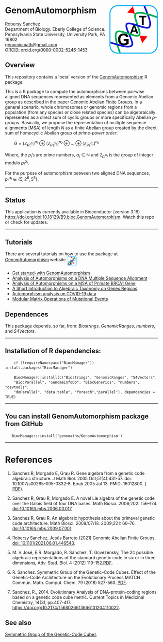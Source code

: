 <!-- README.md is generated from README.Rmd. Please edit that file -->

# GenomAutomorphism [<img src="man/figures/logo.png" align="right" />](https://genomaths.github.io/genomautomorphism)

Robersy Sanchez  
Department of Biology. Eberly College of Science.  
Pennsylvania State University, University Park, PA 16802  
<genomicmath@gmail.com>  
[ORCID:
orcid.org/0000-0002-5246-1453](https://orcid.org/0000-0002-5246-1453)

## Overview

This repository contains a 'beta' version of the 
[GenomAutomorphism](https://github.com/genomaths/GenomAutomorphism/) R package.

This is a R package to compute the automorphisms between pairwise
aligned DNA sequences represented as elements from a Genomic Abelian
group as described in the paper [Genomic Abelian Finite
Groups](https://www.biorxiv.org/content/10.1101/2021.06.01.446543v2). In
a general scenario, whole chromosomes or genomic regions from a
population (from any species or close related species) can be
algebraically represented as a direct sum of cyclic groups or more
specifically Abelian *p*-groups. Basically, we propose the
representation of multiple sequence alignments (MSA) of length *N* as a
finite Abelian group created by the direct sum of homocyclic Abelian
group of *prime-power order*:

   *G* = (ℤ<sub>*p*<sub>1</sub><sup>*α*<sub>1</sub></sup></sub>)<sup>*n*<sub>1</sub></sup> ⊕ (ℤ<sub>*p*<sub>1</sub><sup>*α*<sub>2</sub></sup></sub>)<sup>*n*<sub>2</sub></sup> ⊕ … ⊕ (ℤ<sub>*p*<sub>*k*</sub><sup>*α*<sub>*k*</sub></sup></sub>)<sup>*n*<sub>*k*</sub></sup>

Where, the *p*<sub>*i*</sub>’s are prime numbers, *α*<sub>*i*</sub> ∈ ℕ
and ℤ<sub>*p*<sub>*i*</sub><sup>*α*<sub>*i*</sub></sup></sub> is the
group of integer modulo *p*<sub>*i*</sub><sup>*α*<sub>*i*</sub></sup>.

For the purpose of automorphism between two aligned DNA sequences,
*p*<sub>*i*</sub><sup>*α*<sub>*i*</sub></sup> ∈ {5, 2<sup>6</sup>, 5<sup>3</sup>}.

------------------------------------------------------------------------

## Status

This application is currently available in Bioconductor (version 3.18) 
<https://doi.org/doi:10.18129/B9.bioc.GenomAutomorphism>.
Watch this repo or check for updates.

------------------------------------------------------------------------

## Tutorials

There are several tutorials on how to use the package at
[GenomAutomorphism](https://genomaths.github.io/genomautomorphism)
website
[<img src="man/figures/logo.png" align="middle" width="32" height="32" />](https://genomaths.github.io/genomautomorphism)

-   <a href="https://is.gd/zwRaUw" target="_blank" rel="noopener">Get
    started-with GenomAutomorphism</a>
-   <a href="https://is.gd/A03Fkl" target="_blank" rel="noopener">Analysis
    of Automorphisms on a DNA Multiple Sequence Alignment</a>
-   <a href="https://is.gd/gsZcuj" target="_blank" rel="noopener">Analysis
    of Automorphisms on a MSA of Primate BRCA1 Gene</a>
-   <a href="https://is.gd/87wlbL" target="_blank" rel="noopener">A
    Short Introduction to Algebraic Taxonomy on Genes Regions</a>
-   <a href="https://is.gd/836uas" target="_blank" rel="noopener">Automorphism
    analysis on COVID-19 data</a>
-   <a href="https://is.gd/wlyzhr" target="_blank" rel="noopener">Modular
    Matrix Operations of Mutational Events</a>    

## Dependences

This package depends, so far, from: *Biostrings*, *GenomicRanges*,
*numbers*, and *S4Vectors*.

------------------------------------------------------------------------

## Installation of R dependencies:

        if (!requireNamespace("BiocManager")) install.packages("BiocManager")

        BiocManager::install(c("Biostrings", "GenomicRanges", "S4Vectors",
        "BiocParallel", "GenomeInfoDb", "BiocGenerics", "numbers", "devtools",
        "doParallel", "data.table", "foreach","parallel"), dependencies = TRUE)

------------------------------------------------------------------------

## You can install **GenomAutomorphism** package from GitHub

       BiocManager::install('genomaths/GenomAutomorphism')

------------------------------------------------------------------------

# References

1.  Sanchez R, Morgado E, Grau R. Gene algebra from a genetic code
    algebraic structure. J Math Biol. 2005 Oct;51(4):431-57. doi:
    10.1007/s00285-005-0332-8. Epub 2005 Jul 13. PMID: 16012800. (
    [PDF](https://arxiv.org/pdf/q-bio/0412033.pdf)).

2.  Sanchez R, Grau R, Morgado E. A novel Lie algebra of the genetic
    code over the Galois field of four DNA bases. Math Biosci. 2006;202:
    156–174. <doi:10.1016/j.mbs.2006.03.017>

3.  Sanchez R, Grau R. An algebraic hypothesis about the primeval
    genetic code architecture. Math Biosci. 2009/07/18. 2009;221: 60–76.
    [doi:10.1016/j.mbs.2009.07.001](https://doi.org/10.1016/j.mbs.2009.07.001)

4.  Robersy Sanchez, Jesús Barreto (2021) Genomic Abelian Finite Groups.
    [doi:
    10.1101/2021.06.01.446543](https://doi.org/10.1101/2021.06.01.446543).

5.  M. V José, E.R. Morgado, R. Sánchez, T. Govezensky, The 24 possible
    algebraic representations of the standard genetic code in six or in
    three dimensions, Adv. Stud. Biol. 4 (2012)
    119–152.[PDF](https://is.gd/na9eap).

6.  R. Sanchez. Symmetric Group of the Genetic–Code Cubes. Effect of the
    Genetic–Code Architecture on the Evolutionary Process MATCH Commun.
    Math. Comput. Chem. 79 (2018) 527-560.
    [PDF](https://bit.ly/2Z9mjM7).
    
7.  Sanchez, R., 2014. Evolutionary Analysis of DNA-protein-coding regions
    based on a genetic code cube metric. Current Topics in Medicinal Chemistry, 
    14(3), pp.407-417. https://doi.org/10.2174/1568026613666131204110022.

## See also

[Symmetric Group of the Genetic-Code
Cubes](https://github.com/genomaths/GenomeAlgebra_SymmetricGroup)
